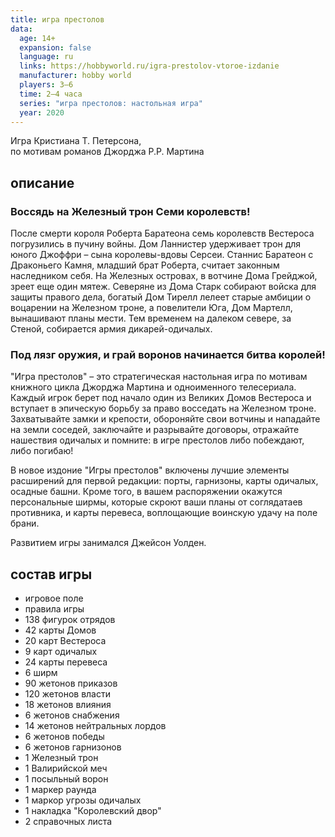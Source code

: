 ```yaml
---
title: игра престолов
data:
  age: 14+
  expansion: false
  language: ru
  links: https://hobbyworld.ru/igra-prestolov-vtoroe-izdanie
  manufacturer: hobby world
  players: 3–6
  time: 2–4 часа
  series: "игра престолов: настольная игра"
  year: 2020
---
```


Игра Кристиана Т. Петерсона,  
по мотивам романов Джорджа Р.Р. Мартина

## описание

### Воссядь на Железный трон Семи королевств!

После смерти короля Роберта Баратеона семь королевств Вестероса погрузились в пучину войны. Дом Ланнистер удерживает трон для юного Джоффри – сына королевы-вдовы Серсеи. Станнис Баратеон с Драконьего Камня, младший брат Роберта, считает законным наследником себя. На Железных островах, в вотчине Дома Грейджой, зреет еще один мятеж. Северяне из Дома Старк собирают войска для защиты правого дела, богатый Дом Тирелл лелеет старые амбиции о воцарении на Железном троне, а повелители Юга, Дом Мартелл, вынашивают планы мести. Тем временем на далеком севере, за Стеной, собирается армия дикарей-одичалых.

### Под лязг оружия, и грай воронов начинается битва королей!

"Игра престолов" – это стратегическая настольная игра по мотивам книжного цикла Джорджа Мартина и одноименного телесериала. Каждый игрок берет под начало один из Великих Домов Вестероса и вступает в эпическую борьбу за право восседать на Железном троне. Захватывайте замки и крепости, обороняйте свои вотчины и нападайте на земли соседей, заключайте и разрывайте договоры, отражайте нашествия одичалых и помните: в игре престолов либо побеждают, либо погибаю!

В новое издоние "Игры престолов" включены лучшие элементы расширений для первой редакции: порты, гарнизоны, карты одичалых, осадные башни. Кроме того, в вашем распоряжении окажутся персональные ширмы, которые скроют ваши планы от соглядатаев противника, и карты перевеса, воплощающие воинскую удачу на поле брани.

Развитием игры занимался Джейсон Уолден.

## состав игры

- игровое поле
- правила игры
- 138 фигурок отрядов
- 42 карты Домов
- 20 карт Вестероса
- 9 карт одичалых
- 24 карты перевеса
- 6 ширм
- 90 жетонов приказов
- 120 жетонов власти
- 18 жетонов влияния
- 6 жетонов снабжения
- 14 жетонов нейтральных лордов
- 6 жетонов победы
- 6 жетонов гарнизонов
- 1 Железный трон
- 1 Валирийской меч
- 1 посыльный ворон
- 1 маркер раунда
- 1 маркор угрозы одичалых
- 1 накладка "Королевский двор"
- 2 справочных листа
